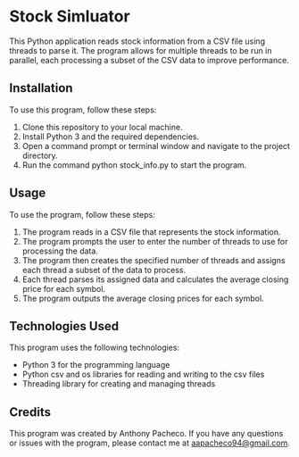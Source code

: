 # Stock Simluator
This Python application reads stock information from a CSV file using threads to parse it. The program allows for multiple threads to be run in parallel, each processing a subset of the CSV data to improve performance.

## Installation
To use this program, follow these steps:

1. Clone this repository to your local machine.
2. Install Python 3 and the required dependencies.
3. Open a command prompt or terminal window and navigate to the project directory.
4. Run the command python stock_info.py to start the program.

## Usage
To use the program, follow these steps:

1. The program reads in a CSV file that represents the stock information.
2. The program prompts the user to enter the number of threads to use for processing the data.
3. The program then creates the specified number of threads and assigns each thread a subset of the data to process.
4. Each thread parses its assigned data and calculates the average closing price for each symbol.
5. The program outputs the average closing prices for each symbol.

## Technologies Used
This program uses the following technologies:

* Python 3 for the programming language
* Python csv and os libraries for reading and writing to the csv files
* Threading library for creating and managing threads

## Credits
This program was created by Anthony Pacheco. If you have any questions or issues with the program, please contact me at aapacheco94@gmail.com.
